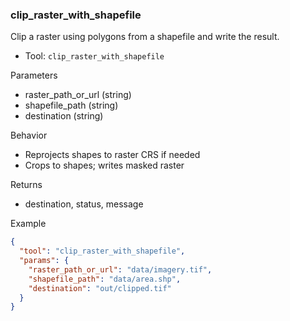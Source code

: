 ### clip_raster_with_shapefile

Clip a raster using polygons from a shapefile and write the result.

- Tool: `clip_raster_with_shapefile`

Parameters

- raster_path_or_url (string)
- shapefile_path (string)
- destination (string)

Behavior

- Reprojects shapes to raster CRS if needed
- Crops to shapes; writes masked raster

Returns

- destination, status, message

Example

```json
{
  "tool": "clip_raster_with_shapefile",
  "params": {
    "raster_path_or_url": "data/imagery.tif",
    "shapefile_path": "data/area.shp",
    "destination": "out/clipped.tif"
  }
}
```
